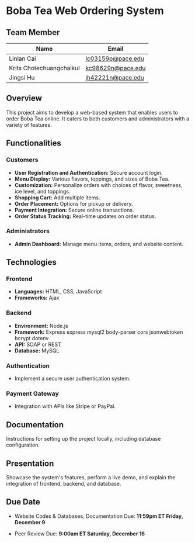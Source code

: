 
# **Boba Tea Web Ordering System**
## **Team Member**
| Name                     | Email                  |
|--------------------------|------------------------|
| Linlan Cai               | lc03159p@pace.edu      |
| Krits Chotechuangchaikul | kc98629n@pace.edu      |
| Jingsi Hu                | jh42221n@pace.edu      |


## **Overview**
This project aims to develop a web-based system that enables users to order Boba Tea online. It caters to both customers and administrators with a variety of features.

## **Functionalities**

### **Customers**
- **User Registration and Authentication:** Secure account login.
- **Menu Display:** Various flavors, toppings, and sizes of Boba Tea.
- **Customization:** Personalize orders with choices of flavor, sweetness, ice level, and toppings.
- **Shopping Cart:** Add multiple items.
- **Order Placement:** Options for pickup or delivery.
- **Payment Integration:** Secure online transactions.
- **Order Status Tracking:** Real-time updates on order status.

### **Administrators**
- **Admin Dashboard:** Manage menu items, orders, and website content.

## **Technologies**

### **Frontend**
- **Languages:** HTML, CSS, JavaScript
- **Frameworks:** Ajax

### **Backend**
- **Environment:** Node.js
- **Framework:** Express express mysql2 body-parser cors jsonwebtoken bcrypt dotenv
- **API:** SOAP or REST
- **Database:** MySQL

### **Authentication**
- Implement a secure user authentication system.

### **Payment Gateway**
- Integration with APIs like Stripe or PayPal.

## **Documentation**
Instructions for setting up the project locally, including database configuration.

## **Presentation**
Showcase the system's features, perform a live demo, and explain the integration of frontend, backend, and database.

## **Due Date**
- Website Codes & Databases, Documentation Due: **11:59pm ET Friday, December 9**

- Peer Review Due: **9:00am ET Saturday, December 16**
